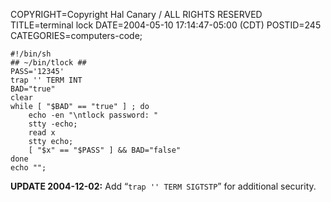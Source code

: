 COPYRIGHT=Copyright Hal Canary / ALL RIGHTS RESERVED
TITLE=terminal lock
DATE=2004-05-10 17:14:47-05:00 (CDT)
POSTID=245
CATEGORIES=computers-code;

    
    #!/bin/sh
    ## ~/bin/tlock ##
    PASS='12345'
    trap '' TERM INT
    BAD="true"
    clear
    while [ "$BAD" == "true" ] ; do
        echo -en "\ntlock password: "
        stty -echo;
        read x
        stty echo;
        [ "$x" == "$PASS" ] && BAD="false"
    done
    echo "";
    

**UPDATE 2004-12-02:** Add “`trap '' TERM SIGTSTP`” for additional security.
